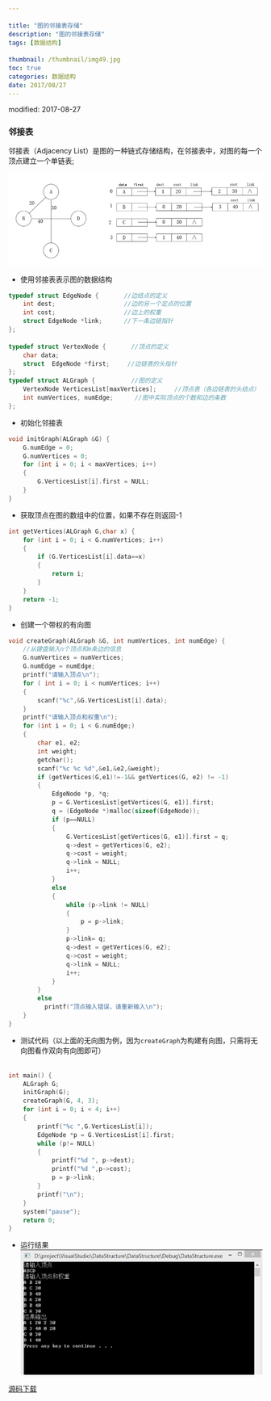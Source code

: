 ```yaml
---

title: "图的邻接表存储"
description: "图的邻接表存储"
tags: [数据结构]

thumbnail: /thumbnail/img49.jpg
toc: true
categories: 数据结构
date: 2017/08/27
---
```

modified: 2017-08-27
### 邻接表

邻接表（Adjacency List）是图的一种链式存储结构，在邻接表中，对图的每一个顶点建立一个单链表;
<!--more-->
![](/public/img/DataStructure/adjacency_list.jpg)


* 使用邻接表表示图的数据结构

```c
typedef struct EdgeNode {       //边结点的定义
	int dest;                   //边的另一个定点的位置
	int cost;                   //边上的权重
	struct EdgeNode *link;      //下一条边链指针
};

typedef struct VertexNode {       //顶点的定义
	char data;              
	struct  EdgeNode *first;     //边链表的头指针
};
typedef struct ALGraph {          //图的定义
	VertexNode VerticesList[maxVertices];     //顶点表（各边链表的头结点）
	int numVertices, numEdge;      //图中实际顶点的个数和边的条数
};

```

* 初始化邻接表

```c
void initGraph(ALGraph &G) {
	G.numEdge = 0;
	G.numVertices = 0;
	for (int i = 0; i < maxVertices; i++)
	{
		G.VerticesList[i].first = NULL;
	}
}

```
* 获取顶点在图的数组中的位置，如果不存在则返回-1

```c
int getVertices(ALGraph G,char x) {
	for (int i = 0; i < G.numVertices; i++)
	{
		if (G.VerticesList[i].data==x)
		{
			return i;
		}
	}
	return -1;
}
```
* 创建一个带权的有向图

```c
void createGraph(ALGraph &G, int numVertices, int numEdge) {
	//从键盘输入n个顶点和m条边的信息
	G.numVertices = numVertices;
	G.numEdge = numEdge;
	printf("请输入顶点\n");
	for ( int i = 0; i < numVertices; i++)
	{
		scanf("%c",&G.VerticesList[i].data);
	}
	printf("请输入顶点和权重\n");
	for (int i = 0; i < G.numEdge;)
	{
		char e1, e2;
		int weight;
		getchar();
		scanf("%c %c %d",&e1,&e2,&weight);
		if (getVertices(G,e1)!=-1&& getVertices(G, e2) != -1)
		{
			EdgeNode *p, *q;
			p = G.VerticesList[getVertices(G, e1)].first;
			q = (EdgeNode *)malloc(sizeof(EdgeNode));
			if (p==NULL)
			{
				G.VerticesList[getVertices(G, e1)].first = q;
				q->dest = getVertices(G, e2);
				q->cost = weight;
				q->link = NULL;
				i++;
			}
			else
			{
				while (p->link != NULL)
				{
					p = p->link;
				}
				p->link= q;
				q->dest = getVertices(G, e2);
				q->cost = weight;
				q->link = NULL;
				i++;
			}
		}
		else
		  printf("顶点输入错误，请重新输入\n");
	}
}

```


* 测试代码（以上面的无向图为例，因为`createGraph`为构建有向图，只需将无向图看作双向有向图即可）

```c

int main() {
	ALGraph G;
	initGraph(G);
	createGraph(G, 4, 3);
	for (int i = 0; i < 4; i++)
	{
		printf("%c ",G.VerticesList[i]);
		EdgeNode *p = G.VerticesList[i].first;
		while (p!= NULL)
		{
			printf("%d ", p->dest);
			printf("%d ",p->cost);
			p = p->link;
		}
		printf("\n");
	}
	system("pause");
	return 0;
}
```
* 运行结果
![](/public/img/DataStructure/adjacency_list1.png)


[源码下载](https://github.com/LuciusCS/DataStructure/blob/master/DataStructure/DataStructure/7.2AdjacencyList.cpp)

